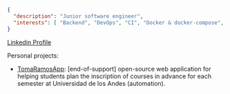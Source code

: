 ```json
{
  "description": "Junior software engineer",
  "interests": [ "Backend", "DevOps", "CI", "Docker & docker-compose", "Ruby on Rails", "Python" ]
}
```

[Linkedin Profile](https://www.linkedin.com/in/ifgarces/)

Personal projects:

- [TomaRamosApp](https://github.com/ifgarces/TomaRamosApp_rails): [end-of-support] open-source web application for helping students plan the inscription of courses in advance for each semester at Universidad de los Andes (automation).
